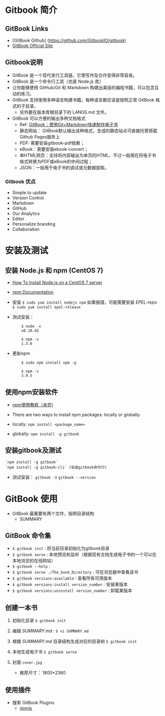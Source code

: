 

# Gitbook 简介

## GitBook Links

* [GitBook Github] (https://github.com/GitbookIO/gitbook)
* [GitBook Official Site](http://www.gitbook.io/)

## Gitbook说明

* GitBook 是一个现代发行工具链，它使写作及合作变得非常容易。
* GitBook 是一个命令行工具（也是 Node.js 库）
* 让你能够使用 GitHub/Git 和 Markdown 构建出美丽的编程书籍，可以包含互动的练习。
* GitBook 支持使用多种语言构建书籍。每种语言都应该是按照正常 GitBook 格式的子目录，
    * 另外要在版本库根目录下的 LANGS.md 文件。
* GitBook 可以方便的输出多种文档格式
   * Ref: [GitBook：使用Git+Markdown快速制作电子书](http://www.csdn.net/article/2014-04-09/2819217-gitbook-using-git-markdown-book)
    * 静态网站： GitBook默认输出该种格式，生成的静态站点可直接托管搭载Github Pages服务上
    * PDF: 需要安装gitbook-pdf依赖；
    * eBook：需要安装ebook-convert；
    * 单HTML网页：支持将内容输出为单页的HTML，不过一般用在将电子书格式转换为PDF或eBook的中间过程；
    * JSON：一般用于电子书的调试或元数据提取。

### Gitbook 优点

* Simple to update
* Version Control
* Markdown
* GitHub
* Our Analytics
* Editor
* Personalize branding
* Collaboration


# 安装及测试

## 安装 Node.js 和 npm (CentOS 7)
    
* [How To Install Node.js on a CentOS 7 server](https://www.digitalocean.com/community/tutorials/how-to-install-node-js-on-a-centos-7-server)    
* [npm Documentation](https://docs.npmjs.com/)

* 安装
    `$ sudo yum install nodejs npm`
    如果报错，可能需要安装 *EPEL-repo*
        `$ sudo yum install epel-release`
        
* 测试安装：
    ```
        $ node -v
        v0.10.42
        
        $ npm -v
        1.3.6
    ```
* 更新npm
    ```
        $ sudo npm install npm -g
        
        $ npm -v
        3.9.5
    ```
    
## 使用npm安装软件

* [npm使用教程（未完)](http://www.cnblogs.com/stephenykk/p/4505834.html)

* There are two ways to install npm packages: locally or globally. 
* locally:
    `npm install <package_name>`
    
* globally:
    `npm install -g gitbook`
    
## 安装gitbook及测试
    `npm install -g gitbook`
    `npm install -g gitbook-cli` (安装gitbook命令行)
    
* 测试安装：
    `gitbook -V`
    `gitbook --version`

    
# GitBook 使用

* GitBook 最重要有两个文件，指明目录结构
    * SUMMARY

## GitBook 命令集

* `$ gitbook init` : 将当前目录初始化为gitbook目录
* `$ gitbook serve` : 本地预览和监听（根据现有文档生成电子书的一个可以在本地浏览的在线网站）
* `$ gitbook --help` : 
* `$ gitbook serve ./The_book_Directory` : 可在浏览器中查看该书
* `$ gitbook versions:available` : 查看所有可用版本
* `$ gitbook versions:install version_number` : 安装某版本
* `$ gitbook versions:uninstall version_number` : 卸载某版本

## 创建一本书

1. 初始化目录
    `$ gitbook init`
2. 编辑 *SUMMARY.md* :
    `$ vi SUMMARY.md`
3. 根据 *SUMMARY.md* 目录结构生成对应的目录树
    `$ gitbook init`
4. 本地生成电子书
    `$ gitbook serve`
    
5. 封面 `cover.jpg`
    * 推荐尺寸： 1800*2360
    
    
## 使用插件

* 搜索 GitBook Plugins
    * [npmjs](https://www.npmjs.com/)